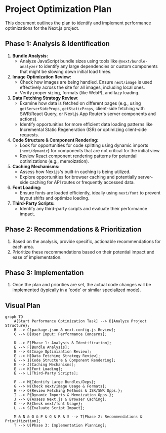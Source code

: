 # Project Optimization Plan

This document outlines the plan to identify and implement performance optimizations for the Next.js project.

## Phase 1: Analysis & Identification

1.  **Bundle Analysis:**
    - Analyze JavaScript bundle sizes using tools like `@next/bundle-analyzer` to identify any large dependencies or custom components that might be slowing down initial load times.
2.  **Image Optimization Review:**
    - Check how images are being handled. Ensure `next/image` is used effectively across the site for all images, including local ones.
    - Verify proper sizing, formats (like WebP), and lazy loading.
3.  **Data Fetching Strategy Review:**
    - Examine how data is fetched on different pages (e.g., using `getServerSideProps`, `getStaticProps`, client-side fetching with SWR/React Query, or Next.js App Router's server components and actions).
    - Identify opportunities for more efficient data loading patterns like Incremental Static Regeneration (ISR) or optimizing client-side requests.
4.  **Code Structure & Component Rendering:**
    - Look for opportunities for code splitting using dynamic imports (`next/dynamic`) for components that are not critical for the initial view.
    - Review React component rendering patterns for potential optimizations (e.g., memoization).
5.  **Caching Mechanisms:**
    - Assess how Next.js's built-in caching is being utilized.
    - Explore opportunities for browser caching and potentially server-side caching for API routes or frequently accessed data.
6.  **Font Loading:**
    - Ensure fonts are loaded efficiently, ideally using `next/font` to prevent layout shifts and optimize loading.
7.  **Third-Party Scripts:**
    - Identify any third-party scripts and evaluate their performance impact.

## Phase 2: Recommendations & Prioritization

1.  Based on the analysis, provide specific, actionable recommendations for each area.
2.  Prioritize these recommendations based on their potential impact and ease of implementation.

## Phase 3: Implementation

1.  Once the plan and priorities are set, the actual code changes will be implemented (typically in a 'code' or similar specialized mode).

## Visual Plan

```mermaid
graph TD
    A[Start Performance Optimization Task] --> B{Analyze Project Structure};
    B --> C[package.json & next.config.js Review];
    C --> D[User Input: Performance Concerns];

    D --> E[Phase 1: Analysis & Identification];
    E --> F[Bundle Analysis];
    E --> G[Image Optimization Review];
    E --> H[Data Fetching Strategy Review];
    E --> I[Code Structure & Component Rendering];
    E --> J[Caching Mechanisms];
    E --> K[Font Loading];
    E --> L[Third-Party Scripts];

    F --> M{Identify Large Bundles/Deps};
    G --> N{Check next/image Usage & Formats};
    H --> O{Review Fetching Methods & ISR/SWR Opps.};
    I --> P{Dynamic Imports & Memoization Opps.};
    J --> Q{Assess Next.js & Browser Caching};
    K --> R{Check next/font Usage};
    L --> S{Evaluate Script Impact};

    M & N & O & P & Q & R & S --> T[Phase 2: Recommendations & Prioritization];
    T --> U[Phase 3: Implementation Planning];
```
